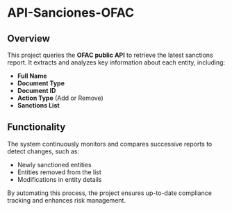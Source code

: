 # API-Sanciones-OFAC

## Overview

This project queries the **OFAC public API** to retrieve the latest sanctions report. It extracts and analyzes key information about each entity, including:

-   **Full Name**
-   **Document Type**
-   **Document ID**
-   **Action Type** (Add or Remove)
-   **Sanctions List**

## Functionality

The system continuously monitors and compares successive reports to detect changes, such as:

-   Newly sanctioned entities
-   Entities removed from the list
-   Modifications in entity details

By automating this process, the project ensures up-to-date compliance tracking and enhances risk management.
